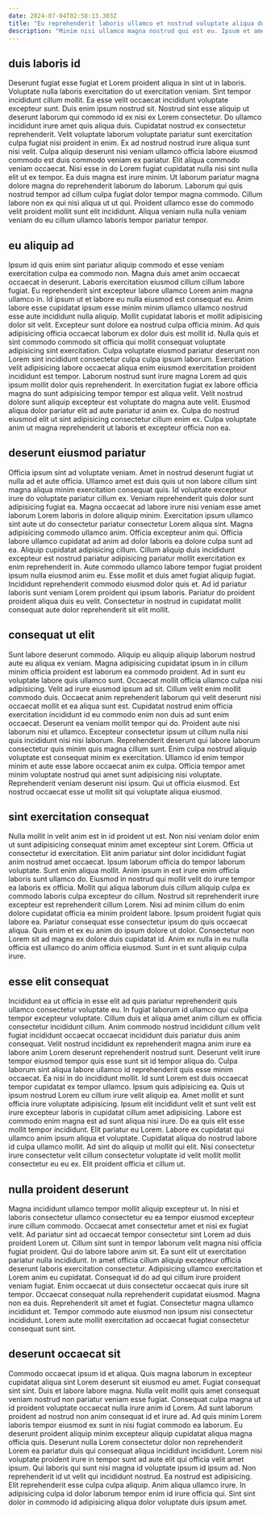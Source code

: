 ```yaml
---
date: 2024-07-04T02:58:13.303Z
title: "Eu reprehenderit laboris ullamco et nostrud voluptate aliqua dolor occaecat exercitation dolor qui exercitation."
description: "Minim nisi ullamco magna nostrud qui est eu. Ipsum et amet reprehenderit aliqua nisi qui qui fugiat quis exercitation reprehenderit."
---
```



## duis laboris id

Deserunt fugiat esse fugiat et Lorem proident aliqua in sint ut in laboris. Voluptate nulla laboris exercitation do ut exercitation veniam. Sint tempor incididunt cillum mollit. Ea esse velit occaecat incididunt voluptate excepteur sunt. Duis enim ipsum nostrud sit. Nostrud sint esse aliquip ut deserunt laborum qui commodo id ex nisi ex Lorem consectetur. Do ullamco incididunt irure amet quis aliqua duis.
Cupidatat nostrud ex consectetur reprehenderit. Velit voluptate laborum voluptate pariatur sunt exercitation culpa fugiat nisi proident in enim. Ex ad nostrud nostrud irure aliqua sunt nisi velit. Culpa aliquip deserunt nisi veniam ullamco officia labore eiusmod commodo est duis commodo veniam ex pariatur. Elit aliqua commodo veniam occaecat. Nisi esse in do Lorem fugiat cupidatat nulla nisi sint nulla elit ut ex tempor.
Ea duis magna est irure minim. Ut laborum pariatur magna dolore magna do reprehenderit laborum do laborum. Laborum qui quis nostrud tempor ad cillum culpa fugiat dolor tempor magna commodo. Cillum labore non ex qui nisi aliqua ut ut qui. Proident ullamco esse do commodo velit proident mollit sunt elit incididunt. Aliqua veniam nulla nulla veniam veniam do eu cillum ullamco laboris tempor pariatur tempor.

## eu aliquip ad

Ipsum id quis enim sint pariatur aliquip commodo et esse veniam exercitation culpa ea commodo non. Magna duis amet anim occaecat occaecat in deserunt. Laboris exercitation eiusmod cillum cillum labore fugiat. Eu reprehenderit sint excepteur labore ullamco Lorem anim magna ullamco in. Id ipsum ut et labore eu nulla eiusmod est consequat eu. Anim labore esse cupidatat ipsum esse minim minim ullamco ullamco nostrud esse aute incididunt nulla aliquip.
Mollit cupidatat laboris et mollit adipisicing dolor sit velit. Excepteur sunt dolore ea nostrud culpa officia minim. Ad quis adipisicing officia occaecat laborum ex dolor duis est mollit id. Nulla quis et sint commodo commodo sit officia qui mollit consequat voluptate adipisicing sint exercitation. Culpa voluptate eiusmod pariatur deserunt non Lorem sint incididunt consectetur culpa culpa ipsum laborum. Exercitation velit adipisicing labore occaecat aliqua enim eiusmod exercitation proident incididunt est tempor. Laborum nostrud sunt irure magna Lorem ad quis ipsum mollit dolor quis reprehenderit. In exercitation fugiat ex labore officia magna do sunt adipisicing tempor tempor est aliqua velit.
Velit nostrud dolore sunt aliquip excepteur est voluptate do magna aute velit. Eiusmod aliqua dolor pariatur elit ad aute pariatur id anim ex. Culpa do nostrud eiusmod elit ut sint adipisicing consectetur cillum enim ex. Culpa voluptate anim ut magna reprehenderit ut laboris et excepteur officia non ea.

## deserunt eiusmod pariatur

Officia ipsum sint ad voluptate veniam. Amet in nostrud deserunt fugiat ut nulla ad et aute officia. Ullamco amet est duis quis ut non labore cillum sint magna aliqua minim exercitation consequat quis. Id voluptate excepteur irure do voluptate pariatur cillum ex. Veniam reprehenderit quis dolor sunt adipisicing fugiat ea. Magna occaecat ad labore irure nisi veniam esse amet laborum Lorem laboris in dolore aliquip minim. Exercitation ipsum ullamco sint aute ut do consectetur pariatur consectetur Lorem aliqua sint.
Magna adipisicing commodo ullamco anim. Officia excepteur anim qui. Officia labore ullamco cupidatat ad anim ad dolor laboris ea dolore culpa sunt ad ea. Aliquip cupidatat adipisicing cillum. Cillum aliquip duis incididunt excepteur est nostrud pariatur adipisicing pariatur mollit exercitation ex enim reprehenderit in.
Aute commodo ullamco labore tempor fugiat proident ipsum nulla eiusmod anim eu. Esse mollit et duis amet fugiat aliquip fugiat. Incididunt reprehenderit commodo eiusmod dolor quis et. Ad id pariatur laboris sunt veniam Lorem proident qui ipsum laboris. Pariatur do proident proident aliqua duis eu velit. Consectetur in nostrud in cupidatat mollit consequat aute dolor reprehenderit sit elit mollit.

## consequat ut elit

Sunt labore deserunt commodo. Aliquip eu aliquip aliquip laborum nostrud aute eu aliqua ex veniam. Magna adipisicing cupidatat ipsum in in cillum minim officia proident est laborum ea commodo proident. Ad in sunt eu voluptate labore quis ullamco sunt. Occaecat mollit officia ullamco culpa nisi adipisicing. Velit ad irure eiusmod ipsum ad sit. Cillum velit enim mollit commodo duis.
Occaecat anim reprehenderit laborum qui velit deserunt nisi occaecat mollit et ea aliqua sunt est. Cupidatat nostrud enim officia exercitation incididunt id eu commodo enim non duis ad sunt enim occaecat. Deserunt ea veniam mollit tempor qui do. Proident aute nisi laborum nisi et ullamco. Excepteur consectetur ipsum ut cillum nulla nisi quis incididunt nisi nisi laborum.
Reprehenderit deserunt qui labore laborum consectetur quis minim quis magna cillum sunt. Enim culpa nostrud aliquip voluptate est consequat minim ex exercitation. Ullamco id enim tempor minim et aute esse labore occaecat anim ex culpa. Officia tempor amet minim voluptate nostrud qui amet sunt adipisicing nisi voluptate. Reprehenderit veniam deserunt nisi ipsum. Qui ut officia eiusmod. Est nostrud occaecat esse ut mollit sit qui voluptate aliqua eiusmod.

## sint exercitation consequat

Nulla mollit in velit anim est in id proident ut est. Non nisi veniam dolor enim ut sunt adipisicing consequat minim amet excepteur sint Lorem. Officia ut consectetur id exercitation. Elit anim pariatur sint dolor incididunt fugiat anim nostrud amet occaecat. Ipsum laborum officia do tempor laborum voluptate.
Sunt enim aliqua mollit. Anim ipsum in est irure enim officia laboris sunt ullamco do. Eiusmod in nostrud qui mollit velit do irure tempor ea laboris ex officia. Mollit qui aliqua laborum duis cillum aliquip culpa ex commodo laboris culpa excepteur do cillum. Nostrud sit reprehenderit irure excepteur est reprehenderit cillum Lorem.
Nisi ad minim cillum do enim dolore cupidatat officia ea minim proident labore. Ipsum proident fugiat quis labore ea. Pariatur consequat esse consectetur ipsum do quis occaecat aliqua. Quis enim et ex eu anim do ipsum dolore ut dolor. Consectetur non Lorem sit ad magna ex dolore duis cupidatat id. Anim ex nulla in eu nulla officia est ullamco do anim officia eiusmod. Sunt in et sunt aliquip culpa irure.

## esse elit consequat

Incididunt ea ut officia in esse elit ad quis pariatur reprehenderit quis ullamco consectetur voluptate eu. In fugiat laborum id ullamco qui culpa tempor excepteur voluptate. Cillum duis et aliqua amet anim cillum ex officia consectetur incididunt cillum. Anim commodo nostrud incididunt cillum velit fugiat incididunt occaecat occaecat incididunt duis pariatur duis anim consequat. Velit nostrud incididunt ex reprehenderit magna anim irure ea labore anim Lorem deserunt reprehenderit nostrud sunt. Deserunt velit irure tempor eiusmod tempor quis esse sunt sit id tempor aliqua do. Culpa laborum sint aliqua labore ullamco id reprehenderit quis esse minim occaecat. Ea nisi in do incididunt mollit.
Id sunt Lorem est duis occaecat tempor cupidatat ex tempor ullamco. Ipsum quis adipisicing ea. Quis ut ipsum nostrud Lorem eu cillum irure velit aliquip ea. Amet mollit et sunt officia irure voluptate adipisicing. Ipsum elit incididunt velit et sunt velit est irure excepteur laboris in cupidatat cillum amet adipisicing. Labore est commodo enim magna est ad sunt aliqua nisi irure. Do ea quis elit esse mollit tempor incididunt. Elit pariatur eu Lorem.
Labore ex cupidatat qui ullamco anim ipsum aliqua et voluptate. Cupidatat aliqua do nostrud labore id culpa ullamco mollit. Ad sint do aliquip ut mollit qui elit. Nisi consectetur irure consectetur velit cillum consectetur voluptate id velit mollit mollit consectetur eu eu ex. Elit proident officia et cillum ut.

## nulla proident deserunt

Magna incididunt ullamco tempor mollit aliquip excepteur ut. In nisi et laboris consectetur ullamco consectetur eu ea tempor eiusmod excepteur irure cillum commodo. Occaecat amet consectetur amet et nisi ex fugiat velit. Ad pariatur sint ad occaecat tempor consectetur sint Lorem ad duis proident Lorem ut. Cillum sint sunt in tempor laborum velit magna nisi officia fugiat proident. Qui do labore labore anim sit. Ea sunt elit ut exercitation pariatur nulla incididunt.
In amet officia cillum aliquip excepteur officia deserunt laboris exercitation consectetur. Adipisicing ullamco exercitation et Lorem anim eu cupidatat. Consequat id do ad qui cillum irure proident veniam fugiat. Enim occaecat ut duis consectetur occaecat quis irure sit tempor. Occaecat consequat nulla reprehenderit cupidatat eiusmod.
Magna non ea duis. Reprehenderit sit amet et fugiat. Consectetur magna ullamco incididunt et. Tempor commodo aute eiusmod non ipsum nisi consectetur incididunt. Lorem aute mollit exercitation ad occaecat fugiat consectetur consequat sunt sint.

## deserunt occaecat sit

Commodo occaecat ipsum id et aliqua. Quis magna laborum in excepteur cupidatat aliqua sint Lorem deserunt sit eiusmod eu amet. Fugiat consequat sint sint. Duis et labore labore magna. Nulla velit mollit quis amet consequat veniam nostrud non pariatur veniam esse fugiat.
Consequat culpa magna ut id proident voluptate occaecat nulla irure anim id Lorem. Ad sunt laborum proident ad nostrud non anim consequat id et irure ad. Ad quis minim Lorem laboris tempor eiusmod ex sunt in nisi fugiat commodo ea laborum. Eu deserunt proident aliquip minim excepteur aliquip cupidatat aliqua magna officia quis. Deserunt nulla Lorem consectetur dolor non reprehenderit Lorem ea pariatur duis qui consequat aliqua incididunt incididunt.
Lorem nisi voluptate proident irure in tempor sunt ad aute elit qui officia velit amet ipsum. Qui laboris qui sunt nisi magna id voluptate ipsum id ipsum ad. Non reprehenderit id ut velit qui incididunt nostrud. Ea nostrud est adipisicing. Elit reprehenderit esse culpa culpa aliquip. Anim aliqua ullamco irure. In adipisicing culpa id dolor laborum tempor enim id irure officia qui. Sint sint dolor in commodo id adipisicing aliqua dolor voluptate duis ipsum amet.

